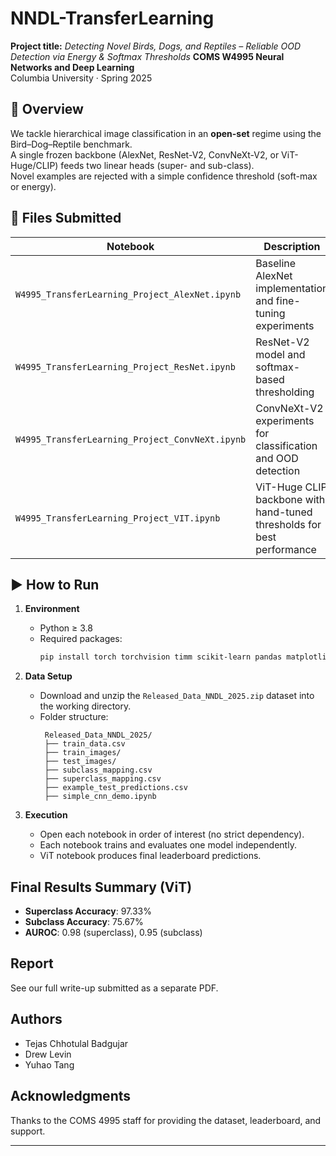 # NNDL-TransferLearning
**Project title:** *Detecting Novel Birds, Dogs, and Reptiles – Reliable OOD Detection via Energy & Softmax Thresholds*
**COMS W4995 Neural Networks and Deep Learning**  
Columbia University · Spring 2025

## 📝 Overview  
We tackle hierarchical image classification in an **open-set** regime using the Bird–Dog–Reptile benchmark.  
A single frozen backbone (AlexNet, ResNet-V2, ConvNeXt-V2, or ViT-Huge/CLIP) feeds two linear heads (super- and sub-class).  
Novel examples are rejected with a simple confidence threshold (soft-max or energy).

## 📂 Files Submitted  
| Notebook | Description |
|----------|-------------|
| `W4995_TransferLearning_Project_AlexNet.ipynb` | Baseline AlexNet implementation and fine-tuning experiments |
| `W4995_TransferLearning_Project_ResNet.ipynb` | ResNet-V2 model and softmax-based thresholding |
| `W4995_TransferLearning_Project_ConvNeXt.ipynb` | ConvNeXt-V2 experiments for classification and OOD detection |
| `W4995_TransferLearning_Project_VIT.ipynb` | ViT-Huge CLIP backbone with hand-tuned thresholds for best performance |

## ▶️ How to Run  
1. **Environment**
   - Python ≥ 3.8
   - Required packages:
     ```bash
     pip install torch torchvision timm scikit-learn pandas matplotlib
     ```

2. **Data Setup**
   - Download and unzip the `Released_Data_NNDL_2025.zip` dataset into the working directory.
   - Folder structure:
     ```
      Released_Data_NNDL_2025/
      ├── train_data.csv
      ├── train_images/
      ├── test_images/
      ├── subclass_mapping.csv
      ├── superclass_mapping.csv
      ├── example_test_predictions.csv
      ├── simple_cnn_demo.ipynb
     ```

3. **Execution**
   - Open each notebook in order of interest (no strict dependency).
   - Each notebook trains and evaluates one model independently.
   - ViT notebook produces final leaderboard predictions.

## Final Results Summary (ViT)
- **Superclass Accuracy**: 97.33%
- **Subclass Accuracy**: 75.67%
- **AUROC**: 0.98 (superclass), 0.95 (subclass)

## Report
See our full write-up submitted as a separate PDF.

## Authors
- Tejas Chhotulal Badgujar
- Drew Levin
- Yuhao Tang
  
## Acknowledgments
Thanks to the COMS 4995 staff for providing the dataset, leaderboard, and support.

---

